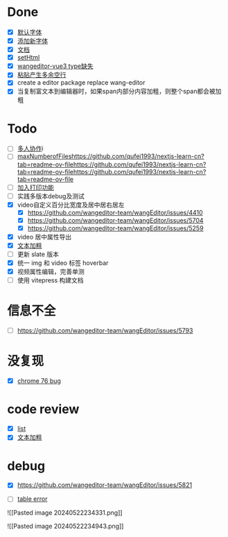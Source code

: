 # Done
- [x] [默认字体](https://github.com/wangeditor-team/wangEditor/issues/5796)
- [x] [添加新字体](https://github.com/wangeditor-team/wangEditor/issues/5797)
- [x] [文档](https://github.com/wangeditor-team/wangEditor/issues/5794)
- [x] [setHtml](https://github.com/wangeditor-team/wangEditor/issues/5771)
- [x] [wangeditor-vue3 type缺失](https://github.com/wangeditor-team/wangEditor/issues/5673)
- [x] [粘贴产生多余空行](https://github.com/wangeditor-team/wangEditor/issues/5850)
- [x] create a editor package replace wang-editor
- [x] 当复制富文本到编辑器时，如果span内部分内容加粗，则整个span都会被加粗
# Todo
- [ ] [多人协作](https://github.com/wangeditor-team/wangEditor/issues/5775)i
- [ ] [maxNumberofFiles]()https://github.com/qufei1993/nextjs-learn-cn?tab=readme-ov-filehttps://github.com/qufei1993/nextjs-learn-cn?tab=readme-ov-filehttps://github.com/qufei1993/nextjs-learn-cn?tab=readme-ov-file
- [ ] [加入打印功能](https://github.com/wangeditor-team/wangEditor/issues/4246)
- [ ] 实践多版本debug及测试
- [x]  video自定义百分比宽度及居中居右居左
	- [x] https://github.com/wangeditor-team/wangEditor/issues/4410
	- [x] https://github.com/wangeditor-team/wangEditor/issues/5704
	- [x] https://github.com/wangeditor-team/wangEditor/issues/5259
- [x] video 居中属性导出
- [x] [文本加粗](https://github.com/wangeditor-team/wangEditor/pull/5812)
- [ ]  更新 slate 版本
- [x] 统一 img 和 video 标签 hoverbar
- [x] 视频属性编辑，完善单测
- [ ] 使用 vitepress 构建文档

# 信息不全
- [ ] https://github.com/wangeditor-team/wangEditor/issues/5793
# 没复现
- [x] [chrome 76 bug]([https://github.com/wangeditor-team/wangEditor/issues/5762](https://github.com/wangeditor-team/wangEditor/issues/5762))

# code review
- [x] [list](https://github.com/wangeditor-team/wangEditor/pull/5798/files#submit-review)
- [x] [文本加粗](https://github.com/wangeditor-team/wangEditor/pull/5812)
# debug
- [x] https://github.com/wangeditor-team/wangEditor/issues/5821
- [ ] [table error](https://github.com/wangeditor-team/wangEditor/issues/4376)



![[Pasted image 20240522234331.png]]


![[Pasted image 20240522234943.png]]